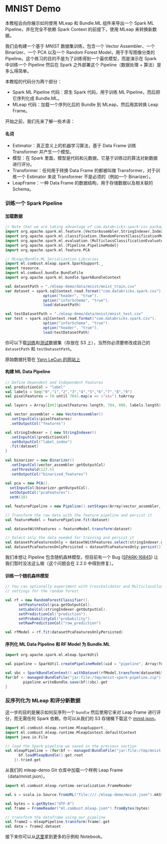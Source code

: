 # MNIST Demo

本教程会向你展示如何使用 MLeap 和 Bundle.ML 组件来导出一个 Spark ML Pipeline，并在完全不依赖 Spark Context 的前提下，使用 MLeap 来转换新数据。

我们会构建一个基于 MNIST 数据集训练，包含一个 Vector Assembler、一个 Binarizer、一个 PCA 以及一个 Random Forest Model，用于手写图像分类的 Pipeline。这个练习的目的不是为了训练得到一个最优模型，而是演示在 Spark 中训练一个 Pipeline 然后在 Spark 之外部署这个 Pipeline（数据处理 + 算法）是多么得简单。

本教程的代码分为两个部分：

* Spark ML Pipeline 代码：原生 Spark 代码，用于训练 ML Pipeline，而后把它序列化成 Bundle.ML。
* MLeap 代码：加载一个序列化后的 Bundle 到 MLeap，然后用其转换 Leap Frame。

开始之前，我们先来了解一些术语：

#### 名词

* Estimator：真正意义上的机器学习算法，基于 Data Frame 训练 Transformer 并产生一个模型。
* 模型：在 Spark 里面，模型是代码和元数据，它基于训练过的算法对新数据进行评分。
* Transformer：任何用于转换 Data Frame 的都被叫做 Transformer，对于训练一个 Estimator 来说 Transformer 不是必须的（例如一个 Binarizer）。
* LeapFrame：一种 Data Frame 的数据结构，用于存储数据以及相关联的 Schema。

### 训练一个 Spark Pipeline

#### 加载数据
```scala
// Note that we are taking advantage of com.databricks:spark-csv package to load the data
import org.apache.spark.ml.feature.{VectorAssembler,StringIndexer,IndexToString, Binarizer}
import org.apache.spark.ml.classification.{RandomForestClassificationModel, RandomForestClassifier}
import org.apache.spark.ml.evaluation.{MulticlassClassificationEvaluator}
import org.apache.spark.ml.{Pipeline,PipelineModel}  
import org.apache.spark.ml.feature.PCA

// MLeap/Bundle.ML Serialization Libraries
import ml.combust.mleap.spark.SparkSupport._
import resource._
import ml.combust.bundle.BundleFile
import org.apache.spark.ml.bundle.SparkBundleContext

val datasetPath = "./mleap-demo/data/mnist/mnist_train.csv"
var dataset = spark.sqlContext.read.format("com.databricks.spark.csv").
                 option("header", "true").
                 option("inferSchema", "true").
                 load(datasetPath)

val testDatasetPath = "./mleap-demo/data/mnist/mnist_test.csv"
var test = spark.sqlContext.read.format("com.databricks.spark.csv").
                 option("inferSchema", "true").
                 option("header", "true").
                 load(testDatasetPath)
```

你可以下载[训练](https://s3-us-west-2.amazonaws.com/mleap-demo/mnist/mnist_train.csv.gz)和[测试](https://s3-us-west-2.amazonaws.com/mleap-demo/mnist/mnist_test.csv.gz)数据集（存放在 S3 上），当然你必须要修改成自己的 `datasetPath` 和 `testDatasetPath`。

原始数据托管在 [Yann LeCun 的网站上](http://yann.lecun.com/exdb/mnist/)

#### 构建 ML Data Pipeline

```scala
// Define Dependent and Independent Features
val predictionCol = "label"
val labels = Seq("0","1","2","3","4","5","6","7","8","9")  
val pixelFeatures = (0 until 784).map(x => s"x$x").toArray

val layers = Array[Int](pixelFeatures.length, 784, 800, labels.length)

val vector_assembler = new VectorAssembler()  
  .setInputCols(pixelFeatures)
  .setOutputCol("features")

val stringIndexer = { new StringIndexer()  
  .setInputCol(predictionCol)
  .setOutputCol("label_index")
  .fit(dataset)
}
  
val binarizer = new Binarizer()  
  .setInputCol(vector_assembler.getOutputCol)
  .setThreshold(127.5)
  .setOutputCol("binarized_features")
  
val pca = new PCA().
  setInputCol(binarizer.getOutputCol).
  setOutputCol("pcaFeatures").
  setK(10)

val featurePipeline = new Pipeline().setStages(Array(vector_assembler, stringIndexer, binarizer, pca))

// Transform the raw data with the feature pipeline and persist it
val featureModel = featurePipeline.fit(dataset)

val datasetWithFeatures = featureModel.transform(dataset)

// Select only the data needed for training and persist it
val datasetPcaFeaturesOnly = datasetWithFeatures.select(stringIndexer.getOutputCol, pca.getOutputCol)
val datasetPcaFeaturesOnlyPersisted = datasetPcaFeaturesOnly.persist()
```

我们本想让 Pipeline 包含随机森林模型，但目前有一个 Bug ([SPARK-16845](https://issues.apache.org/jira/browse/SPARK-16845)) 让我们暂时没法这么做（这个问题会在 2.2.0 中得到修复）。

#### 训练一个随机森林模型
```scala
// You can optionally experiment with CrossValidator and MulticlassClassificationEvaluator to determine optimal
// settings for the random forest

val rf = new RandomForestClassifier().
      setFeaturesCol(pca.getOutputCol).
      setLabelCol(stringIndexer.getOutputCol).
      setPredictionCol("prediction").
      setProbabilityCol("probability").
      setRawPredictionCol("raw_prediction")

val rfModel = rf.fit(datasetPcaFeaturesOnlyPersisted)
```

#### 序列化 ML Data Pipeline 和 RF Model 为 Bundle.ML
```scala
import org.apache.spark.ml.mleap.SparkUtil

val pipeline = SparkUtil.createPipelineModel(uid = "pipeline", Array(featureModel, rfModel))

val sbc = SparkBundleContext().withDataset(rfModel.transform(datasetWithFeatures))
for(bf <- managed(BundleFile("jar:file:/tmp/mnist-spark-pipeline.zip"))) {
        pipeline.writeBundle.save(bf)(sbc).get
}
```

### 反序列化为 MLeap 和评分新数据

这一步的目的是展示如何反序列一个 `bundle` 然后使用它来对 Leap Frame 进行评分，而无需任何 Spark 依赖。你可以从我们的 S3 存储桶下载这个 [mnist.json](https://s3-us-west-2.amazonaws.com/mleap-demo/mnist/mnist.json)。

```scala
import ml.combust.mleap.runtime.MleapSupport._
import ml.combust.mleap.runtime.MleapContext.defaultContext
import java.io.File

// load the Spark pipeline we saved in the previous section
val mleapPipeline = (for(bf <- managed(BundleFile("jar:file:/tmp/mnist-spark-pipeline.zip"))) yield {
      bf.loadMleapBundle().get.root
    }).tried.get

```

从我们的 mleap-demo Git 仓库中加载一个样例 Leap Frame（data/mnist.json）。

```scala
import ml.combust.mleap.runtime.serialization.FrameReader

val s = scala.io.Source.fromURL("file:///./mleap-demo/mnist.json").mkString

val bytes = s.getBytes("UTF-8")
val frame = FrameReader("ml.combust.mleap.json").fromBytes(bytes)

// transform the dataframe using our pipeline
val frame2 = mleapPipeline.transform(frame).get
val data = frame2.dataset
```

接下来你可以从[这里](https://github.com/combust/mleap-demo)拿到更多的示例和 Notebook。